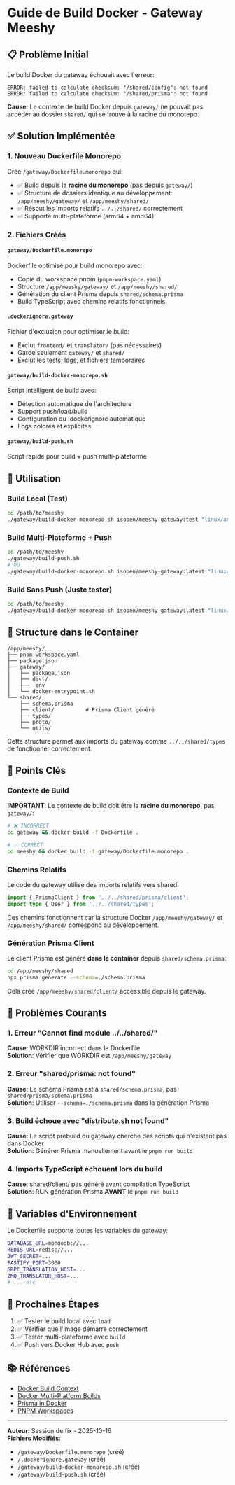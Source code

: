 # Guide de Build Docker - Gateway Meeshy

## 📋 Problème Initial

Le build Docker du gateway échouait avec l'erreur:
```
ERROR: failed to calculate checksum: "/shared/config": not found
ERROR: failed to calculate checksum: "/shared/prisma": not found
```

**Cause**: Le contexte de build Docker depuis `gateway/` ne pouvait pas accéder au dossier `shared/` qui se trouve à la racine du monorepo.

## ✅ Solution Implémentée

### 1. Nouveau Dockerfile Monorepo

Créé `/gateway/Dockerfile.monorepo` qui:
- ✅ Build depuis la **racine du monorepo** (pas depuis `gateway/`)
- ✅ Structure de dossiers identique au développement: `/app/meeshy/gateway/` et `/app/meeshy/shared/`
- ✅ Résout les imports relatifs `../../shared/` correctement
- ✅ Supporte multi-plateforme (arm64 + amd64)

### 2. Fichiers Créés

#### `gateway/Dockerfile.monorepo`
Dockerfile optimisé pour build monorepo avec:
- Copie du workspace pnpm (`pnpm-workspace.yaml`)
- Structure `/app/meeshy/gateway/` et `/app/meeshy/shared/`
- Génération du client Prisma depuis `shared/schema.prisma`
- Build TypeScript avec chemins relatifs fonctionnels

#### `.dockerignore.gateway`
Fichier d'exclusion pour optimiser le build:
- Exclut `frontend/` et `translator/` (pas nécessaires)
- Garde seulement `gateway/` et `shared/`
- Exclut les tests, logs, et fichiers temporaires

#### `gateway/build-docker-monorepo.sh`
Script intelligent de build avec:
- Détection automatique de l'architecture
- Support push/load/build
- Configuration du .dockerignore automatique
- Logs colorés et explicites

#### `gateway/build-push.sh`
Script rapide pour build + push multi-plateforme

## 🚀 Utilisation

### Build Local (Test)

```bash
cd /path/to/meeshy
./gateway/build-docker-monorepo.sh isopen/meeshy-gateway:test "linux/arm64" load
```

### Build Multi-Plateforme + Push

```bash
cd /path/to/meeshy
./gateway/build-push.sh
# OU
./gateway/build-docker-monorepo.sh isopen/meeshy-gateway:latest "linux/arm64,linux/amd64" push
```

### Build Sans Push (Juste tester)

```bash
cd /path/to/meeshy
./gateway/build-docker-monorepo.sh isopen/meeshy-gateway:latest "linux/arm64,linux/amd64" build
```

## 📂 Structure dans le Container

```
/app/meeshy/
├── pnpm-workspace.yaml
├── package.json
├── gateway/
│   ├── package.json
│   ├── dist/
│   ├── .env
│   └── docker-entrypoint.sh
└── shared/
    ├── schema.prisma
    ├── client/          # Prisma Client généré
    ├── types/
    ├── proto/
    └── utils/
```

Cette structure permet aux imports du gateway comme `../../shared/types` de fonctionner correctement.

## 🔧 Points Clés

### Contexte de Build
**IMPORTANT**: Le contexte de build doit être la **racine du monorepo**, pas `gateway/`:

```bash
# ❌ INCORRECT
cd gateway && docker build -f Dockerfile .

# ✅ CORRECT  
cd meeshy && docker build -f gateway/Dockerfile.monorepo .
```

### Chemins Relatifs
Le code du gateway utilise des imports relatifs vers shared:
```typescript
import { PrismaClient } from '../../shared/prisma/client';
import type { User } from '../../shared/types';
```

Ces chemins fonctionnent car la structure Docker `/app/meeshy/gateway/` et `/app/meeshy/shared/` correspond au développement.

### Génération Prisma Client
Le client Prisma est généré **dans le container** depuis `shared/schema.prisma`:
```bash
cd /app/meeshy/shared
npx prisma generate --schema=./schema.prisma
```

Cela crée `/app/meeshy/shared/client/` accessible depuis le gateway.

## 🐛 Problèmes Courants

### 1. Erreur "Cannot find module ../../shared/"
**Cause**: WORKDIR incorrect dans le Dockerfile  
**Solution**: Vérifier que WORKDIR est `/app/meeshy/gateway`

### 2. Erreur "shared/prisma: not found"
**Cause**: Le schéma Prisma est à `shared/schema.prisma`, pas `shared/prisma/schema.prisma`  
**Solution**: Utiliser `--schema=./schema.prisma` dans la génération Prisma

### 3. Build échoue avec "distribute.sh not found"
**Cause**: Le script prebuild du gateway cherche des scripts qui n'existent pas dans Docker  
**Solution**: Générer Prisma manuellement avant le `pnpm run build`

### 4. Imports TypeScript échouent lors du build
**Cause**: shared/client/ pas généré avant compilation TypeScript  
**Solution**: RUN génération Prisma **AVANT** le `pnpm run build`

## 📝 Variables d'Environnement

Le Dockerfile supporte toutes les variables du gateway:
```bash
DATABASE_URL=mongodb://...
REDIS_URL=redis://...
JWT_SECRET=...
FASTIFY_PORT=3000
GRPC_TRANSLATION_HOST=...
ZMQ_TRANSLATOR_HOST=...
# ... etc
```

## 🎯 Prochaines Étapes

1. ✅ Tester le build local avec `load`
2. ✅ Vérifier que l'image démarre correctement
3. ✅ Tester multi-plateforme avec `build`
4. ✅ Push vers Docker Hub avec `push`

## 📚 Références

- [Docker Build Context](https://docs.docker.com/build/building/context/)
- [Docker Multi-Platform Builds](https://docs.docker.com/build/building/multi-platform/)
- [Prisma in Docker](https://www.prisma.io/docs/guides/deployment/deployment-guides/deploying-to-docker)
- [PNPM Workspaces](https://pnpm.io/workspaces)

---

**Auteur**: Session de fix - 2025-10-16  
**Fichiers Modifiés**:
- `/gateway/Dockerfile.monorepo` (créé)
- `/.dockerignore.gateway` (créé)
- `/gateway/build-docker-monorepo.sh` (créé)
- `/gateway/build-push.sh` (créé)
